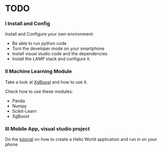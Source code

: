 # TODO


### I Install and Config
Install and Configure your own environment:
- Be able to run python code
- Turn the developer mode on your smartphone
- Install visual studio code and the dependencies
- Install the LAMP stack and configure it.


### II Machine Learning Module

Take a look at [XgBoost](http://xgboost.readthedocs.io/en/latest/model.html) and how to use it.

Check how to use these modules:
- Panda
- Numpy
- Scikit-Learn
- XgBoost

### III Mobile App, visual studio project

Do the [tutorial](https://developer.android.com/training/basics/firstapp/index.html) on how to create a Hello World application and run in on your phone